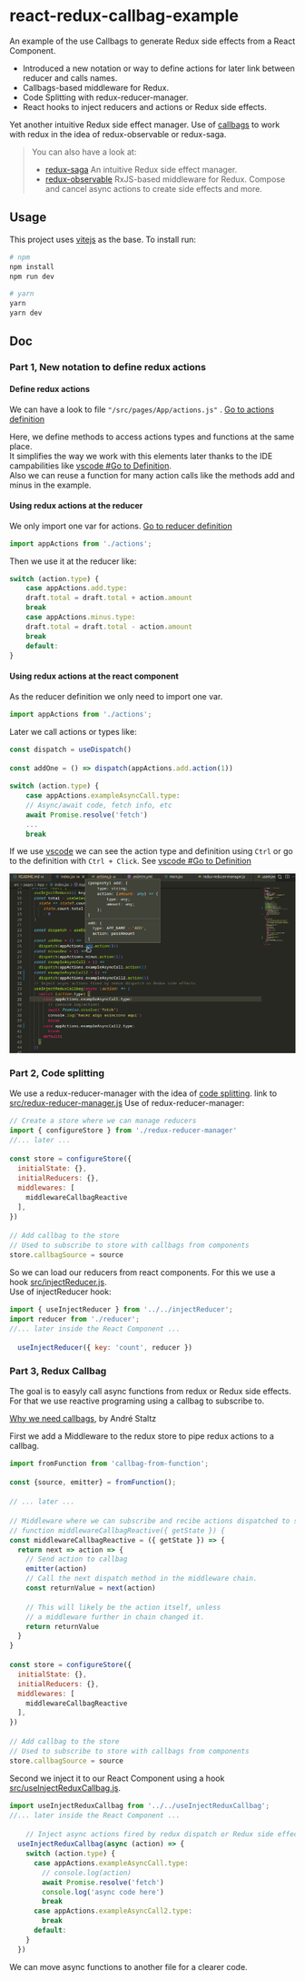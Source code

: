 # react-redux-callbag-example
An example of the use Callbags to generate Redux side effects from a React Component.

- Introduced a new notation or way to define actions for later link between reducer and calls names.
- Callbags-based middleware for Redux.
- Code Splitting with redux-reducer-manager.
- React hooks to inject reducers and actions or Redux side effects.

Yet another intuitive Redux side effect manager.
Use of [callbags](https://github.com/callbag/callbag) to work with redux in the idea of redux-observable or redux-saga.

> You can also have a look at:
> - [redux-saga](https://redux-saga.js.org/) An intuitive Redux side effect manager.
> - [redux-observable](https://redux-observable.js.org/) RxJS-based middleware for Redux. Compose and cancel async actions to create side effects and more.

## Usage

This project uses [vitejs](https://vitejs.dev/) as the base. To install run:
```bash
# npm
npm install
npm run dev
```
```bash
# yarn
yarn
yarn dev
```

## Doc

### Part 1, New notation to define redux actions

#### Define redux actions
We can have a look to file `"/src/pages/App/actions.js"` . [Go to actions definition](src/pages/App/actions.js)

Here, we define methods to access actions types and functions at the same place.</br>
It simplifies the way we work with this elements later thanks to the IDE campabilities like [vscode #Go to Definition][vscode #Go to Definition].</br>
Also we can reuse a function for many action calls like the methods add and minus in the example.

#### Using redux actions at the reducer

We only import one var for actions. [Go to reducer definition](src/pages/App/reducer.js)

```js
import appActions from './actions';
```
Then we use it at the reducer like:
```js
switch (action.type) {
    case appActions.add.type:
    draft.total = draft.total + action.amount
    break
    case appActions.minus.type:
    draft.total = draft.total - action.amount
    break
    default:
}
```

#### Using redux actions at the react component

As the reducer definition we only need to import one var.
```js
import appActions from './actions';
```

Later we call actions or types like:

```js
const dispatch = useDispatch()

const addOne = () => dispatch(appActions.add.action(1))
```
```js
switch (action.type) {
    case appActions.exampleAsyncCall.type:
    // Async/await code, fetch info, etc
    await Promise.resolve('fetch')
    ...
    break
```

If we use [vscode](https://code.visualstudio.com/) we can see the action type and definition using `Ctrl` or go to the definition with `Ctrl + Click`. See [vscode #Go to Definition][vscode #Go to Definition]

![alt text](readme-assets/Screenshot_2023-02-24_11-23-56.png)

[vscode #Go to Definition]: https://code.visualstudio.com/docs/editor/editingevolved#_go-to-definition

### Part 2, Code splitting

We use a redux-reducer-manager with the idea of [code splitting](https://redux.js.org/usage/code-splitting). link to [src/redux-reducer-manager.js](src/redux-reducer-manager.js)
Use of redux-reducer-manager:

```js
// Create a store where we can manage reducers 
import { configureStore } from './redux-reducer-manager'
//... later ...

const store = configureStore({
  initialState: {},
  initialReducers: {},
  middlewares: [
    middlewareCallbagReactive
  ],
})

// Add callbag to the store
// Used to subscribe to store with callbags from components
store.callbagSource = source
```

So we can load our reducers from react components.
For this we use a hook [src/injectReducer.js](src/injectReducer.js). </br>
Use of injectReducer hook:

```js
import { useInjectReducer } from '../../injectReducer';
import reducer from './reducer';
//... later inside the React Component ...

  useInjectReducer({ key: 'count', reducer })

```

### Part 3, Redux Callbag

The goal is to easyly call async functions from redux or Redux side effects.
For that we use reactive programing using a callbag to subscribe to.

[Why we need callbags](https://staltz.com/why-we-need-callbags.html), by André Staltz

First we add a Middleware to the redux store to pipe redux actions to a callbag.

```js
import fromFunction from 'callbag-from-function';

const {source, emitter} = fromFunction();

// ... later ...

// Middleware where we can subscribe and recibe actions dispatched to store
// function middlewareCallbagReactive({ getState }) {
const middlewareCallbagReactive = ({ getState }) => {
  return next => action => {
    // Send action to callbag
    emitter(action)
    // Call the next dispatch method in the middleware chain.
    const returnValue = next(action)

    // This will likely be the action itself, unless
    // a middleware further in chain changed it.
    return returnValue
  }
}

const store = configureStore({
  initialState: {},
  initialReducers: {},
  middlewares: [
    middlewareCallbagReactive    
  ],
})

// Add callbag to the store
// Used to subscribe to store with callbags from components
store.callbagSource = source
```

Second we inject it to our React Component using a hook [src/useInjectReduxCallbag.js](src/useInjectReduxCallbag.js). </br>

```js
import useInjectReduxCallbag from '../../useInjectReduxCallbag';
//... later inside the React Component ...

    // Inject async actions fired by redux dispatch or Redux side effects
  useInjectReduxCallbag(async (action) => {
    switch (action.type) {
      case appActions.exampleAsyncCall.type:
        // console.log(action)
        await Promise.resolve('fetch')
        console.log('async code here')
        break
      case appActions.exampleAsyncCall2.type:
        break
      default:  
    }
  })

```
We can move async functions to another file for a clearer code.


